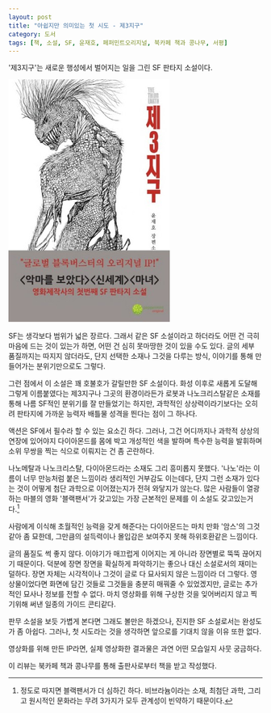 ```yaml
---
layout: post
title: "아쉽지만 의미있는 첫 시도 - 제3지구"
category: 도서
tags: [책, 소설, SF, 윤재호, 페퍼민트오리지널, 북카페 책과 콩나무, 서평]
---
```


'제3지구'는
새로운 행성에서 벌어지는 일을 그린 SF 판타지 소설이다.

![표지](/images/the-third-earth-book-h480.jpg)

SF는 생각보다 범위가 넓은 장르다.
그래서 같은 SF 소설이라고 하더라도
어떤 건 극히 마음에 드는 것이 있는가 하면,
어떤 건 심히 못마땅한 것이 있을 수도 있다.
글의 세부 품질까지는 따지지 않더라도,
단지 선택한 소재나 그것을 다루는 방식,
이야기를 통해 만들어가는 분위기만으로도 그렇다.

그런 점에서 이 소설은 꽤 호불호가 갈릴만한 SF 소설이다.
화성 이후로 새롭게 도달해 그렇게 이름붙였다는 제3지구나
그곳의 환경이라든가
로봇과 나노크리스탈같은 소재를 통해 나름 SF적인 분위기를 잘 만들었기는 하지만,
과학적인 상상력이라기보다는 오히려 판타지에 가까운 능력자 배틀물 성격을 띈다는 점이 그 하나다.

액션은 SF에서 필수라 할 수 있는 요소긴 하다.
그러나, 그건 어디까지나 과학적 상상의 연장에 있어야지
다이아몬드를 몸에 박고 개성적인 색을 발하며
특수한 능력을 발휘하며 소위 무쌍을 찍는 식으로 이뤄지는 건 좀 곤란하다.

나노메탈과 나노크리스탈, 다이아몬드라는 소재도 그리 흥미롭지 못했다.
'나노'라는 이름이 너무 만능처럼 붙은 느낌이라 생리적인 거부감도 이는데다,
단지 그런 소재가 있다는 것이 어떻게 첨단 과학으로 이어졌는지가 전혀 와닿지가 않는다.
많은 사람들이 열광하는 마블의 영화 '블랙팬서'가 갖고있는 가장 근본적인 문제를 이 소설도 갖고있는거다.[^1]

[^1]: 정도로 따지면 블랙팬서가 더 심하긴 하다. 비브라늄이라는 소재, 최첨단 과학, 그리고 원시적인 문화라는 무려 3가지가 모두 관계성이 빈약하기 때문이다.

사람에게 이식해 초월적인 능력을 갖게 해준다는 다이아몬드는
마치 만화 '암스'의 그것 같아 좀 묘한데,
그만큼의 설득력이나 몰입감은 보여주지 못해 하위호환같은 느낌이다.

글의 품질도 썩 좋지 않다.
이야기가 매끄럽게 이어지는 게 아니라 장면별로 뚝뚝 끊어지기 때문이다.
덕분에 장면 장면을 확실하게 파악하기는 좋으나 대신 소설로서의 재미는 덜하다.
장면 자체는 시각적이나 그것이 글로 다 묘사되지 않은 느낌이라 더 그렇다.
영상물이었다면 화면에 담긴 것들로 그것들을 충분히 매꿔줄 수 있었겠지만, 글로는 추가적인 묘사나 정보를 전할 수 없다.
마치 영상화를 위해 구상한 것을 잊어버리지 않고 찍기위해 써낸 일종의 가이드 콘티같다.

판무 소설을 보듯 가볍게 본다면 그래도 볼만은 하겠으나,
진지한 SF 소설로서는 완성도가 좀 아쉽다.
그러나, 첫 시도라는 것을 생각하면 앞으로를 기대치 않을 이유 또한 없다.

영상화를 위해 만든 IP라면,
실제 영상화한 결과물은 과연 어떤 모습일지 사뭇 궁금하다.



<div class="im im-info">
이 리뷰는 북카페 책과 콩나무를 통해 출판사로부터 책을 받고 작성했다.
</div>
